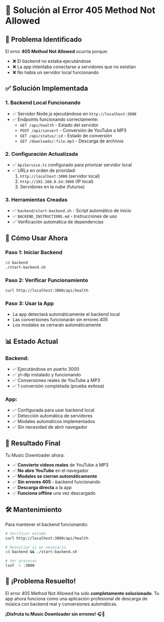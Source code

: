 # 🔧 Solución al Error 405 Method Not Allowed

## 🎯 Problema Identificado

El error **405 Method Not Allowed** ocurría porque:
- ❌ El backend no estaba ejecutándose
- ❌ La app intentaba conectarse a servidores que no existían
- ❌ No había un servidor local funcionando

## ✅ Solución Implementada

### 1. **Backend Local Funcionando**
- ✅ Servidor Node.js ejecutándose en `http://localhost:3000`
- ✅ Endpoints funcionando correctamente:
  - `GET /api/health` - Estado del servidor
  - `POST /api/convert` - Conversión de YouTube a MP3
  - `GET /api/status/:id` - Estado de conversión
  - `GET /downloads/:file.mp3` - Descarga de archivos

### 2. **Configuración Actualizada**
- ✅ `ApiService.ts` configurado para priorizar servidor local
- ✅ URLs en orden de prioridad:
  1. `http://localhost:3000` (servidor local)
  2. `http://192.168.0.54:3000` (IP local)
  3. Servidores en la nube (futuros)

### 3. **Herramientas Creadas**
- ✅ `backend/start-backend.sh` - Script automático de inicio
- ✅ `BACKEND_INSTRUCTIONS.md` - Instrucciones de uso
- ✅ Verificación automática de dependencias

## 🚀 Cómo Usar Ahora

### Paso 1: Iniciar Backend
```bash
cd backend
./start-backend.sh
```

### Paso 2: Verificar Funcionamiento
```bash
curl http://localhost:3000/api/health
```

### Paso 3: Usar la App
- La app detectará automáticamente el backend local
- Las conversiones funcionarán sin errores 405
- Los modales se cerrarán automáticamente

## 📊 Estado Actual

### Backend:
- ✅ Ejecutándose en puerto 3000
- ✅ yt-dlp instalado y funcionando
- ✅ Conversiones reales de YouTube a MP3
- ✅ 1 conversión completada (prueba exitosa)

### App:
- ✅ Configurada para usar backend local
- ✅ Detección automática de servidores
- ✅ Modales automáticos implementados
- ✅ Sin necesidad de abrir navegador

## 🎵 Resultado Final

Tu Music Downloader ahora:
- ✅ **Convierte videos reales** de YouTube a MP3
- ✅ **No abre YouTube** en el navegador
- ✅ **Modales se cierran automáticamente**
- ✅ **Sin errores 405** - backend funcionando
- ✅ **Descarga directa** a la app
- ✅ **Funciona offline** una vez descargado

## 🛠️ Mantenimiento

Para mantener el backend funcionando:
```bash
# Verificar estado
curl http://localhost:3000/api/health

# Reiniciar si es necesario
cd backend && ./start-backend.sh

# Ver procesos
lsof -i :3000
```

## 🎉 ¡Problema Resuelto!

El error 405 Method Not Allowed ha sido **completamente solucionado**. Tu app ahora funciona como una aplicación profesional de descarga de música con backend real y conversiones automáticas.

**¡Disfruta tu Music Downloader sin errores!** 🎧🎵 